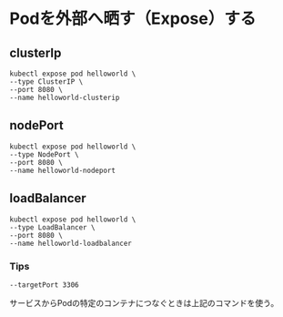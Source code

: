 # Podを外部へ晒す（Expose）する
## clusterIp
```
kubectl expose pod helloworld \
--type ClusterIP \
--port 8080 \
--name helloworld-clusterip
```
## nodePort
```
kubectl expose pod helloworld \
--type NodePort \
--port 8080 \
--name helloworld-nodeport
```
## loadBalancer
```
kubectl expose pod helloworld \
--type LoadBalancer \
--port 8080 \
--name helloworld-loadbalancer
```

### Tips
```
--targetPort 3306
```
サービスからPodの特定のコンテナにつなぐときは上記のコマンドを使う。